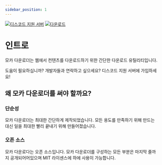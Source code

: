```yaml
---
sidebar_position: 1
---
```


[![디스코드 지원 서버](https://shields.io/badge/디스코드-지원-5865F2?logo=discord&logoColor=white&style=for-the-badge)](https://discord.gg/aQqamSCUcS)
[![다운로드](https://shields.io/badge/깃허브-다운로드-black?logo=github&style=for-the-badge)](https://github.com/Mocha-Downloader/mocha-downloader/releases/latest)

# 인트로

모카 다운로더는 웹에서 컨텐츠를 다운로드하기 위한 간단한 다운로드 유틸리티입니다.

도움이 필요하십니까? 개발자들과 연락하고 싶으세요? 디스코드 지원 서버에 가입하세요!

## 왜 모카 다운로더를 써야 할까요?

### 단순성

모카 다운로더는 최대한 간단하게 제작되었습니다. 모든 용도를 만족하기 위해 만드는 대신 일을 최대한 빨리 끝내기 위해 만들어졌습니다.

### 오픈 소스

모카 다운로다는 오픈 소스입니다. 모카 다운로더를 구성하는 모든 부분은 마지막 줄까지 공개되어어있으며 MIT 라이센스에 하에 사용이 가능합니다.
